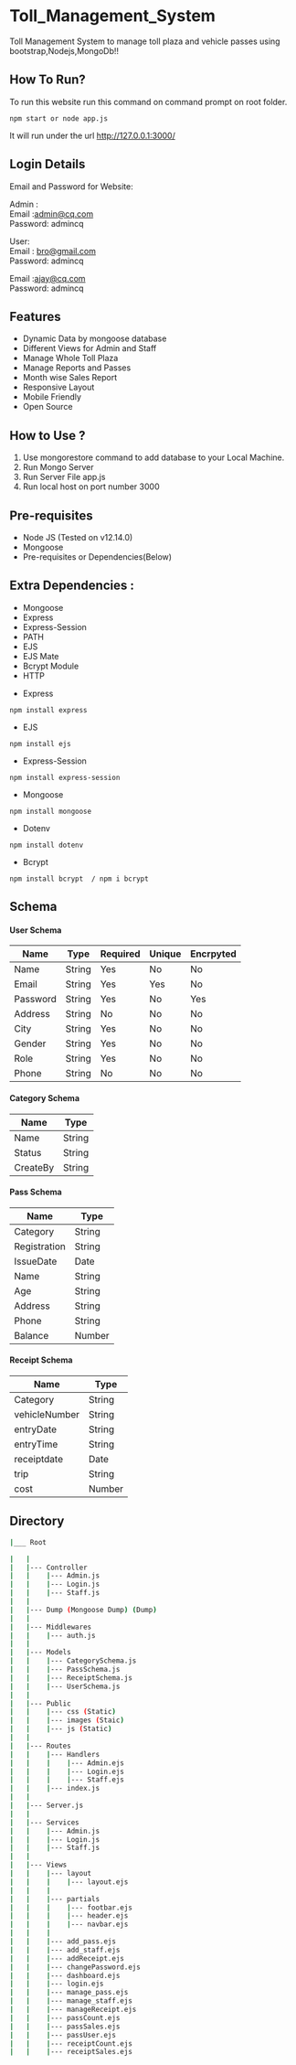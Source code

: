 # Toll_Management_System

Toll Management System to manage toll plaza and vehicle passes using bootstrap,Nodejs,MongoDb!!

## How To Run?

To run this website run this command on command prompt on root folder.

```
npm start or node app.js
```

It will run under the url http://127.0.0.1:3000/

## Login Details

Email and Password for Website:<br>

Admin :<br>
Email :admin@cq.com<br>
Password: admincq<br>

User:<br>
Email : bro@gmail.com<br>
Password: admincq<br>

Email :ajay@cq.com<br>
Password: admincq<br>

## Features
<ul>
  <li>Dynamic Data by mongoose database</li>
  <li>Different Views for Admin and Staff</li> 
  <li>Manage Whole Toll Plaza</li>
  <li>Manage Reports and Passes</li>
  <li>Month wise Sales Report</li>
  <li>Responsive Layout</li>
  <li>Mobile Friendly</li>
  <li>Open Source</li>
</ul>

## How to Use ?
<ol type="number">
<li>Use mongorestore command to add database to your Local Machine.</li>
<li>Run Mongo Server</li>
<li>Run Server File app.js</li>
<li>Run local host on port number 3000</li>
</ol>

## Pre-requisites

- Node JS (Tested on v12.14.0)
- Mongoose
- Pre-requisites or Dependencies(Below)

## Extra Dependencies :

<ul>
  <li>Mongoose</li>
  <li>Express</li>
  <li>Express-Session</li>
  <li>PATH</li>
  <li>EJS</li>
  <li>EJS Mate</li>
  <li>Bcrypt Module</li>
  <li>HTTP</li>
</ul>

- Express

```
npm install express
```

- EJS

```
npm install ejs
```

- Express-Session

```
npm install express-session
```

- Mongoose

```
npm install mongoose
```

- Dotenv

```
npm install dotenv
```

- Bcrypt

```
npm install bcrypt  / npm i bcrypt
```


## Schema

<h4><b>User Schema</b></h4>

| Name         | Type   | Required | Unique | Encrpyted |
| ------------ | ------ | -------- | ------ | --------- |
| Name         | String | Yes      | No     | No        |
| Email        | String | Yes      | Yes    | No        |
| Password     | String | Yes      | No     | Yes       |
| Address      | String | No       | No     | No        |
| City         | String | Yes      | No     | No        |
| Gender       | String | Yes      | No     | No        |
| Role         | String | Yes      | No     | No        |
| Phone        | String | No       | No     | No        |

<h4><b>Category Schema</b></h4>

| Name          | Type   |
| ------------- | ------ |
| Name          | String |
| Status        | String |
| CreateBy      | String |

<h4><b>Pass Schema</b></h4>

| Name          | Type   |
| ------------- | ------ |
| Category      | String |
| Registration  | String |
| IssueDate     | Date   |
| Name          | String |
| Age           | String |
| Address       | String |
| Phone         | String |
| Balance       | Number |

<h4><b>Receipt Schema</b></h4>

| Name          | Type   |
| ------------- | ------ |
| Category      | String |
| vehicleNumber | String |
| entryDate     | String |
| entryTime     | String |
| receiptdate   | Date   |
| trip          | String |
| cost          | Number |



## Directory

```bash
|___ Root

|   |
|   |--- Controller
|   |    |--- Admin.js
|   |    |--- Login.js
|   |    |--- Staff.js
|   |
|   |--- Dump (Mongoose Dump) (Dump)
|   |
|   |--- Middlewares
|   |    |--- auth.js
|   |
|   |--- Models
|   |    |--- CategorySchema.js
|   |    |--- PassSchema.js
|   |    |--- ReceiptSchema.js
|   |    |--- UserSchema.js
|   |
|   |--- Public
|   |    |--- css (Static)
|   |    |--- images (Staic)
|   |    |--- js (Static)
|   |
|   |--- Routes
|   |    |--- Handlers
|   |    |    |--- Admin.ejs
|   |    |    |--- Login.ejs
|   |    |    |--- Staff.ejs
|   |    |--- index.js
|   |
|   |--- Server.js
|   |
|   |--- Services
|   |    |--- Admin.js
|   |    |--- Login.js
|   |    |--- Staff.js
|   |
|   |--- Views
|   |    |--- layout
|   |    |    |--- layout.ejs
|   |    | 
|   |    |--- partials
|   |    |    |--- footbar.ejs
|   |    |    |--- header.ejs
|   |    |    |--- navbar.ejs
|   |    | 
|   |    |--- add_pass.ejs
|   |    |--- add_staff.ejs
|   |    |--- addReceipt.ejs
|   |    |--- changePassword.ejs
|   |    |--- dashboard.ejs
|   |    |--- login.ejs
|   |    |--- manage_pass.ejs
|   |    |--- manage_staff.ejs
|   |    |--- manageReceipt.ejs
|   |    |--- passCount.ejs
|   |    |--- passSales.ejs
|   |    |--- passUser.ejs
|   |    |--- receiptCount.ejs
|   |    |--- receiptSales.ejs
```